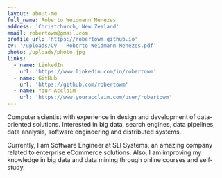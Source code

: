 ```yaml
---
layout: about-me
full_name: Roberto Weidmann Menezes
address: 'Christchurch, New Zealand'
email: robertowm@gmail.com
profile_url: 'https://robertowm.github.io'
cv: '/uploads/CV - Roberto Weidmann Menezes.pdf'
photo: /uploads/photo.jpg
links:
  - name: LinkedIn
    url: 'https://www.linkedin.com/in/robertowm'
  - name: GitHub
    url: 'https://github.com/robertowm'
  - name: Your Acclaim
    url: 'https://www.youracclaim.com/user/robertowm'
---
```

Computer scientist with experience in design and development of data-oriented
solutions. Interested in big data, search engines, data pipelines, data
analysis, software engineering and distributed systems.

Currently, I am Software Engineer at SLI Systems, an amazing company related
to enterprise eCommerce solutions. Also, I am improving my knowledge in big
data and data mining through online courses and self-study.